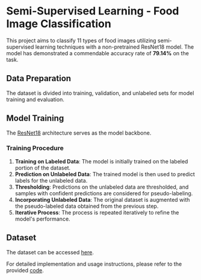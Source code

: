 # Semi-Supervised Learning - Food Image Classification

This project aims to classify 11 types of food images utilizing semi-supervised learning techniques with a non-pretrained ResNet18 model. The model has demonstrated a commendable accuracy rate of **79.14%** on the task.

## Data Preparation

The dataset is divided into training, validation, and unlabeled sets for model training and evaluation.

## Model Training

The [ResNet18](https://pytorch.org/vision/main/models/generated/torchvision.models.resnet18.html) architecture serves as the model backbone.

### Training Procedure

1. **Training on Labeled Data**: The model is initially trained on the labeled portion of the dataset.
2. **Prediction on Unlabeled Data**: The trained model is then used to predict labels for the unlabeled data.
3. **Thresholding**: Predictions on the unlabeled data are thresholded, and samples with confident predictions are considered for pseudo-labeling.
4. **Incorporating Unlabeled Data**: The original dataset is augmented with the pseudo-labeled data obtained from the previous step.
5. **Iterative Process**: The process is repeated iteratively to refine the model's performance.

## Dataset

The dataset can be accessed [here](https://drive.google.com/file/d/1vufDjKxj4IwRni11uxjM0CSim5WehscA/view?usp=sharing).

For detailed implementation and usage instructions, please refer to the provided [code](https://github.com/Dawson-ma/SemiSupervised-Food-Image-Classification/blob/main/Semisupervised_food_classification.ipynb).
